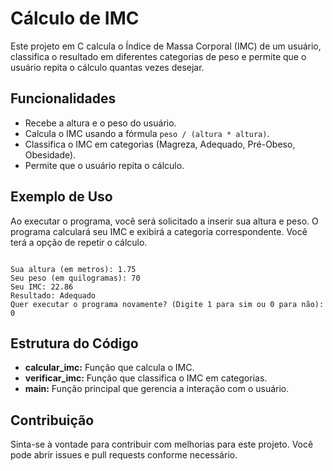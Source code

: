 # Cálculo de IMC

<p>Este projeto em C calcula o Índice de Massa Corporal (IMC) de um usuário, classifica o resultado em diferentes categorias de peso e permite que o usuário repita o cálculo quantas vezes desejar.</p>

## Funcionalidades

<ul>
    <li>Recebe a altura e o peso do usuário.</li>
    <li>Calcula o IMC usando a fórmula <code>peso / (altura * altura)</code>.</li>
    <li>Classifica o IMC em categorias (Magreza, Adequado, Pré-Obeso, Obesidade).</li>
    <li>Permite que o usuário repita o cálculo.</li>
</ul>

## Exemplo de Uso

<p>Ao executar o programa, você será solicitado a inserir sua altura e peso. O programa calculará seu IMC e exibirá a categoria correspondente. Você terá a opção de repetir o cálculo.</p>

<pre><code>
Sua altura (em metros): 1.75
Seu peso (em quilogramas): 70
Seu IMC: 22.86
Resultado: Adequado
Quer executar o programa novamente? (Digite 1 para sim ou 0 para não): 0
</code></pre>

## Estrutura do Código

<ul>
    <li><strong>calcular_imc:</strong> Função que calcula o IMC.</li>
    <li><strong>verificar_imc:</strong> Função que classifica o IMC em categorias.</li>
    <li><strong>main:</strong> Função principal que gerencia a interação com o usuário.</li>
</ul>

## Contribuição

<p>Sinta-se à vontade para contribuir com melhorias para este projeto. Você pode abrir issues e pull requests conforme necessário.</p>

